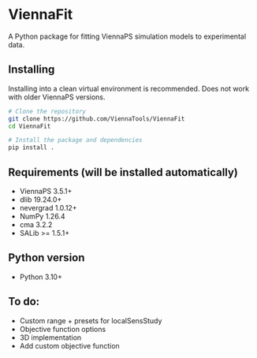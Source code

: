# ViennaFit
A Python package for fitting ViennaPS simulation models to experimental data.

## Installing
Installing into a clean virtual environment is recommended. 
Does not work with older ViennaPS versions.

```bash
# Clone the repository
git clone https://github.com/ViennaTools/ViennaFit
cd ViennaFit

# Install the package and dependencies
pip install .
```

## Requirements (will be installed automatically)
- ViennaPS 3.5.1+
- dlib 19.24.0+
- nevergrad 1.0.12+
- NumPy 1.26.4
- cma 3.2.2
- SALib >= 1.5.1+

## Python version
- Python 3.10+

## To do:
- Custom range + presets for localSensStudy
- Objective function options
- 3D implementation
- Add custom objective function

